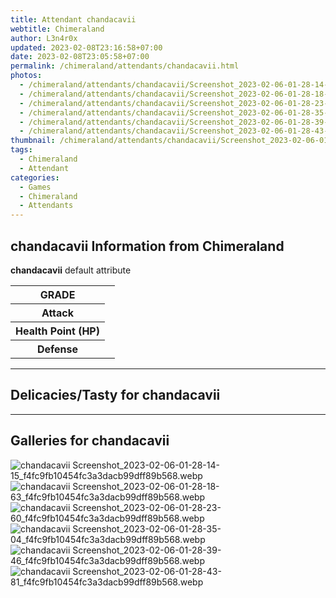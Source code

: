 ```yaml
---
title: Attendant chandacavii
webtitle: Chimeraland
author: L3n4r0x
updated: 2023-02-08T23:16:58+07:00
date: 2023-02-08T23:05:58+07:00
permalink: /chimeraland/attendants/chandacavii.html
photos:
  - /chimeraland/attendants/chandacavii/Screenshot_2023-02-06-01-28-14-15_f4fc9fb10454fc3a3dacb99dff89b568.webp
  - /chimeraland/attendants/chandacavii/Screenshot_2023-02-06-01-28-18-63_f4fc9fb10454fc3a3dacb99dff89b568.webp
  - /chimeraland/attendants/chandacavii/Screenshot_2023-02-06-01-28-23-60_f4fc9fb10454fc3a3dacb99dff89b568.webp
  - /chimeraland/attendants/chandacavii/Screenshot_2023-02-06-01-28-35-04_f4fc9fb10454fc3a3dacb99dff89b568.webp
  - /chimeraland/attendants/chandacavii/Screenshot_2023-02-06-01-28-39-46_f4fc9fb10454fc3a3dacb99dff89b568.webp
  - /chimeraland/attendants/chandacavii/Screenshot_2023-02-06-01-28-43-81_f4fc9fb10454fc3a3dacb99dff89b568.webp
thumbnail: /chimeraland/attendants/chandacavii/Screenshot_2023-02-06-01-28-14-15_f4fc9fb10454fc3a3dacb99dff89b568.webp
tags:
  - Chimeraland
  - Attendant
categories:
  - Games
  - Chimeraland
  - Attendants
---
```


<section id="bootstrap-wrapper"><link rel="stylesheet" href="https://rawcdn.githack.com/dimaslanjaka/Web-Manajemen/0c3b5aa1813bd4abcd2c11bf3e37928b15c28664/css/bootstrap-5-3-0-alpha3-wrapper.css"/><h2>chandacavii Information from Chimeraland</h2><p><b>chandacavii</b> default attribute <table><tr><th>GRADE</th><td></td></tr><tr><th>Attack</th><td></td></tr><tr><th>Health Point (HP)</th><td></td></tr><tr><th>Defense</th><td></td></tr></table></p><hr/><h2>Delicacies/Tasty for chandacavii</h2><hr/><div id="gallery"><h2>Galleries for chandacavii</h2><div class="row"><div class="col-lg-6 col-12"><img src="/chimeraland/attendants/chandacavii/Screenshot_2023-02-06-01-28-14-15_f4fc9fb10454fc3a3dacb99dff89b568.webp" alt="chandacavii Screenshot_2023-02-06-01-28-14-15_f4fc9fb10454fc3a3dacb99dff89b568.webp"/></div><div class="col-lg-6 col-12"><img src="/chimeraland/attendants/chandacavii/Screenshot_2023-02-06-01-28-18-63_f4fc9fb10454fc3a3dacb99dff89b568.webp" alt="chandacavii Screenshot_2023-02-06-01-28-18-63_f4fc9fb10454fc3a3dacb99dff89b568.webp"/></div><div class="col-lg-6 col-12"><img src="/chimeraland/attendants/chandacavii/Screenshot_2023-02-06-01-28-23-60_f4fc9fb10454fc3a3dacb99dff89b568.webp" alt="chandacavii Screenshot_2023-02-06-01-28-23-60_f4fc9fb10454fc3a3dacb99dff89b568.webp"/></div><div class="col-lg-6 col-12"><img src="/chimeraland/attendants/chandacavii/Screenshot_2023-02-06-01-28-35-04_f4fc9fb10454fc3a3dacb99dff89b568.webp" alt="chandacavii Screenshot_2023-02-06-01-28-35-04_f4fc9fb10454fc3a3dacb99dff89b568.webp"/></div><div class="col-lg-6 col-12"><img src="/chimeraland/attendants/chandacavii/Screenshot_2023-02-06-01-28-39-46_f4fc9fb10454fc3a3dacb99dff89b568.webp" alt="chandacavii Screenshot_2023-02-06-01-28-39-46_f4fc9fb10454fc3a3dacb99dff89b568.webp"/></div><div class="col-lg-6 col-12"><img src="/chimeraland/attendants/chandacavii/Screenshot_2023-02-06-01-28-43-81_f4fc9fb10454fc3a3dacb99dff89b568.webp" alt="chandacavii Screenshot_2023-02-06-01-28-43-81_f4fc9fb10454fc3a3dacb99dff89b568.webp"/></div></div></div></section>